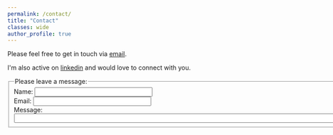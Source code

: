 ```yaml
---
permalink: /contact/
title: "Contact"
classes: wide
author_profile: true
---
```



Please feel free to get in touch via [email](mailto:prajwolc391@gmail.com).  

I'm also active on [linkedin](https://www.linkedin.com/in/prajwol-chhetri-4215b0184) and would love to connect with you.


<form>
  <fieldset>
    <legend>Please leave a message:</legend>
    Name: <input type="text" size="30"><br>
    Email: <input type="text" size="30"><br>
    Message: <input type="text" size="100">
  </fieldset>
</form>
  

